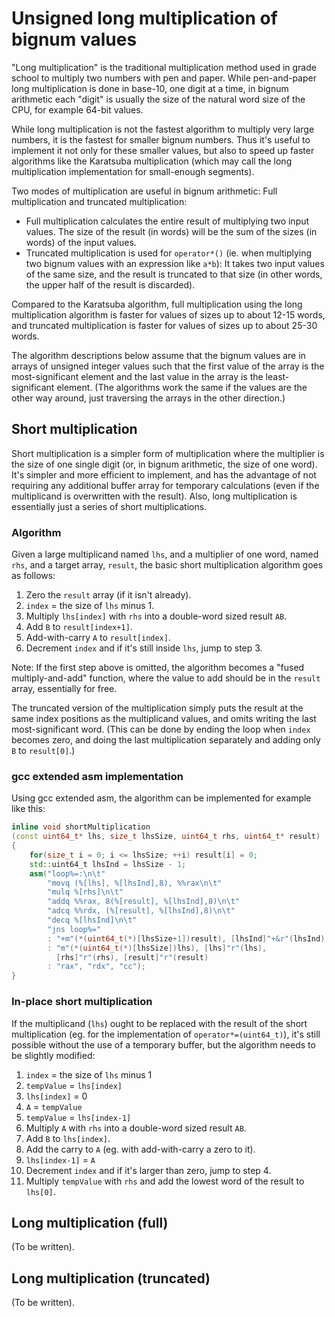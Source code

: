 # Unsigned long multiplication of bignum values

"Long multiplication" is the traditional multiplication method used in grade school to multiply
two numbers with pen and paper. While pen-and-paper long multiplication is done in base-10,
one digit at a time, in bignum arithmetic each "digit" is usually the size of the natural word
size of the CPU, for example 64-bit values.

While long multiplication is not the fastest algorithm to multiply very large numbers, it is
the fastest for smaller bignum numbers. Thus it's useful to implement it not only for these
smaller values, but also to speed up faster algorithms like the Karatsuba multiplication
(which may call the long multiplication implementation for small-enough segments).

Two modes of multiplication are useful in bignum arithmetic: Full multiplication and
truncated multiplication:

* Full multiplication calculates the entire result of multiplying two input values. The size
of the result (in words) will be the sum of the sizes (in words) of the input values.
* Truncated multiplication is used for `operator*()` (ie. when multiplying two bignum values
with an expression like `a*b`): It takes two input values of the same size, and the result
is truncated to that size (in other words, the upper half of the result is discarded).

Compared to the Karatsuba algorithm, full multiplication using the long multiplication
algorithm is faster for values of sizes up to about 12-15 words, and truncated multiplication
is faster for values of sizes up to about 25-30 words.

The algorithm descriptions below assume that the bignum values are in arrays of unsigned
integer values such that the first value of the array is the most-significant element and
the last value in the array is the least-significant element. (The algorithms work the
same if the values are the other way around, just traversing the arrays in the other
direction.)

## Short multiplication

Short multiplication is a simpler form of multiplication where the multiplier is the size of
one single digit (or, in bignum arithmetic, the size of one word). It's simpler and more
efficient to implement, and has the advantage of not requiring any additional buffer array
for temporary calculations (even if the multiplicand is overwritten with the result). Also,
long multiplication is essentially just a series of short multiplications.

### Algorithm

Given a large multiplicand named `lhs`, and a multiplier of one word, named `rhs`, and a target
array, `result`, the basic short multiplication algorithm goes as follows:

1. Zero the `result` array (if it isn't already).
2. `index` = the size of `lhs` minus 1.
3. Multiply `lhs[index]` with `rhs` into a double-word sized result `AB`.
4. Add `B` to `result[index+1]`.
5. Add-with-carry `A` to `result[index]`.
6. Decrement `index` and if it's still inside `lhs`, jump to step 3.

Note: If the first step above is omitted, the algorithm becomes a "fused multiply-and-add"
function, where the value to add should be in the `result` array, essentially for free.

The truncated version of the multiplication simply puts the result at the same index positions
as the multiplicand values, and omits writing the last most-significant word. (This can be done
by ending the loop when `index` becomes zero, and doing the last multiplication separately and
adding only `B` to `result[0]`.)

### gcc extended asm implementation

Using gcc extended asm, the algorithm can be implemented for example like this:

```c++
inline void shortMultiplication
(const uint64_t* lhs, size_t lhsSize, uint64_t rhs, uint64_t* result)
{
    for(size_t i = 0; i <= lhsSize; ++i) result[i] = 0;
    std::uint64_t lhsInd = lhsSize - 1;
    asm("loop%=:\n\t"
        "movq (%[lhs], %[lhsInd],8), %%rax\n\t"
        "mulq %[rhs]\n\t"
        "addq %%rax, 8(%[result], %[lhsInd],8)\n\t"
        "adcq %%rdx, (%[result], %[lhsInd],8)\n\t"
        "decq %[lhsInd]\n\t"
        "jns loop%="
        : "+m"(*(uint64_t(*)[lhsSize+1])result), [lhsInd]"+&r"(lhsInd)
        : "m"(*(uint64_t(*)[lhsSize])lhs), [lhs]"r"(lhs),
          [rhs]"r"(rhs), [result]"r"(result)
        : "rax", "rdx", "cc");
}
```

### In-place short multiplication

If the multiplicand (`lhs`) ought to be replaced with the result of the short multiplication
(eg. for the implementation of `operator*=(uint64_t)`), it's still possible without the use
of a temporary buffer, but the algorithm needs to be slightly modified:

1. `index` = the size of `lhs` minus 1
2. `tempValue` = `lhs[index]`
3. `lhs[index]` = 0
4. `A` = `tempValue`
5. `tempValue` = `lhs[index-1]`
6. Multiply `A` with `rhs` into a double-word sized result `AB`.
7. Add `B` to `lhs[index]`.
8. Add the carry to `A` (eg. with add-with-carry a zero to it).
9. `lhs[index-1]` = `A`
10. Decrement `index` and if it's larger than zero, jump to step 4.
11. Multiply `tempValue` with `rhs` and add the lowest word of the result to `lhs[0]`.

## Long multiplication (full)

(To be written).

## Long multiplication (truncated)

(To be written).
